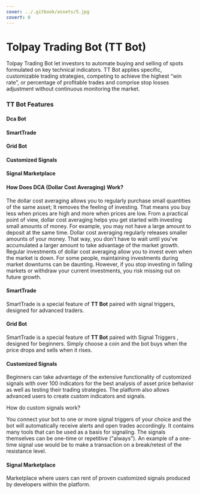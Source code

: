 ```yaml
---
cover: ../.gitbook/assets/5.jpg
coverY: 0
---
```


# Tolpay Trading  Bot (TT Bot)

Tolpay Trading Bot let investors to automate buying and selling of spots formulated on key technical indicators. TT Bot  applies specific, customizable trading strategies, competing to achieve the highest “win rate”, or percentage of profitable trades and comprise stop losses  adjustment without continuous monitoring the market.

### **TT Bot Features**

#### **D**ca Bot

#### SmartTrade

#### Grid Bot

#### Customized Signals

#### Signal Marketplace



#### How Does DCA (Dollar Cost Averaging) Work?

The dollar cost averaging allows you to regularly purchase small quantities of the same asset; It removes the feeling of investing. That means you buy less when prices are high and more when prices are low. From a practical point of view, dollar cost averaging helps you get started with investing small amounts of money. For example, you may not have a large amount to deposit at the same time. Dollar cost averaging regularly releases smaller amounts of your money. That way, you don't have to wait until you've accumulated a larger amount to take advantage of the market growth. Regular investments of dollar cost averaging allow you to invest even when the market is down. For some people, maintaining investments during market downturns can be daunting. However, if you stop investing in falling markets or withdraw your current investments, you risk missing out on future growth.

#### SmartTrade

SmartTrade is a special feature of **TT Bot** paired with signal triggers, designed for advanced traders.

#### Grid Bot

SmartTrade is a special feature of **TT Bot** paired with Signal Triggers , designed for beginners. Simply choose a coin and the bot buys when the price drops and sells when it rises.

#### Customized Signals

Beginners can take advantage of the extensive functionality of customized signals with over 100 indicators for the best analysis of asset price behavior as well as testing their trading strategies. The platform also allows advanced users to create custom indicators and signals.

How do custom signals work?

You connect your bot to one or more signal triggers of your choice and the bot will automatically receive alerts and open trades accordingly. It contains many tools that can be used as a basis for signaling. The signals themselves can be one-time or repetitive ("always"). An example of a one-time signal use would be to make a transaction on a break/retest of the resistance level.

#### Signal Marketplace

Marketplace where users can rent of proven customized signals produced by developers within the platform.

